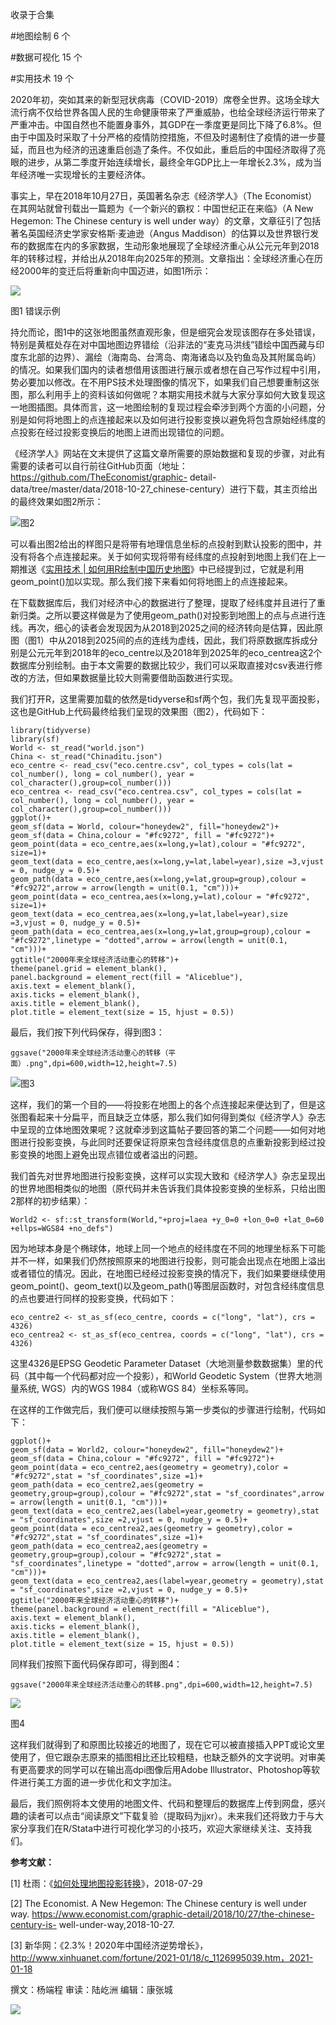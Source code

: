 

收录于合集

#地图绘制 6 个

#数据可视化 15 个

#实用技术 19 个

2020年初，突如其来的新型冠状病毒（COVID-2019）席卷全世界。这场全球大流行病不仅给世界各国人民的生命健康带来了严重威胁，也给全球经济运行带来了严重冲击。中国自然也不能置身事外，其GDP在一季度更是同比下降了6.8%。但由于中国及时采取了十分严格的疫情防控措施，不但及时遏制住了疫情的进一步蔓延，而且也为经济的迅速重启创造了条件。不仅如此，重启后的中国经济取得了亮眼的进步，从第二季度开始连续增长，最终全年GDP比上一年增长2.3%，成为当年经济唯一实现增长的主要经济体。

  

事实上，早在2018年10月27日，英国著名杂志《经济学人》（The Economist）在其网站就曾刊载出一篇题为《一个新兴的霸权：中国世纪正在来临》（A
New Hegemon: The Chinese century is well under
way）的文章，文章征引了包括著名英国经济史学家安格斯·麦迪逊（Angus
Maddison）的估算以及世界银行发布的数据库在内的多家数据，生动形象地展现了全球经济重心从公元元年到2018年的转移过程，并给出从2018年向2025年的预测。文章指出：全球经济重心在历经2000年的变迁后将重新向中国迈进，如图1所示：

![](/images/153/2.jpeg)

图1 错误示例

  

持允而论，图1中的这张地图虽然直观形象，但是细究会发现该图存在多处错误，特别是黄框处存在对中国地图边界错绘（沿非法的“麦克马洪线”错绘中国西藏与印度东北部的边界）、漏绘（海南岛、台湾岛、南海诸岛以及钓鱼岛及其附属岛屿）的情况。如果我们国内的读者想借用该图进行展示或者想在自己写作过程中引用，势必要加以修改。在不用PS技术处理图像的情况下，如果我们自己想要重制这张图，那么利用手上的资料该如何做呢？本期实用技术就与大家分享如何大致复现这一地图插图。具体而言，这一地图绘制的复现过程会牵涉到两个方面的小问题，分别是如何将地图上的点连接起来以及如何进行投影变换以避免将包含原始经纬度的点投影在经过投影变换后的地图上进而出现错位的问题。

  

《经济学人》网站在文末提供了这篇文章所需要的原始数据和复现的步骤，对此有需要的读者可以自行前往GitHub页面（地址：https://github.com/TheEconomist/graphic-
detail-data/tree/master/data/2018-10-27_chinese-century）进行下载，其主页给出的最终效果如图2所示：

![](/images/153/3.png)图2

  

可以看出图2给出的样图只是将带有地理信息坐标的点投射到默认投影的图中，并没有将各个点连接起来。关于如何实现将带有经纬度的点投射到地图上我们在上一期推送《[实用技术
|
如何用R绘制中国历史地图](http://mp.weixin.qq.com/s?__biz=MzI5ODY0MTQ1OA==&mid=2247489196&idx=1&sn=4d203b2c597506ce950f3f4556df285f&chksm=eca3e7f1dbd46ee7d4726fa934229b8fa4f911020ace2a9604fe1964754ec3d369d47f855b92&scene=21#wechat_redirect)》中已经提到过，它就是利用geom_point()加以实现。那么我们接下来看如何将地图上的点连接起来。

  

在下载数据库后，我们对经济中心的数据进行了整理，提取了经纬度并且进行了重新归类。之所以要这样做是为了使用geom_path()对投影到地图上的点与点进行连线。再次，细心的读者会发现因为从2018到2025之间的经济转向是估算，因此原图（图1）中从2018到2025间的点的连线为虚线，因此，我们将原数据库拆成分别是公元元年到2018年的eco_centre以及2018年到2025年的eco_centrea这2个数据库分别绘制。由于本文需要的数据比较少，我们可以采取直接对csv表进行修改的方法，但如果数据量比较大则需要借助函数进行实现。

  

我们打开R，这里需要加载的依然是tidyverse和sf两个包，我们先复现平面投影，这也是GitHub上代码最终给我们呈现的效果图（图2），代码如下：

    
    
    library(tidyverse)  
    library(sf)  
    World <- st_read("world.json")  
    China <- st_read("Chinaditu.json")  
    eco_centre <- read_csv("eco.centre.csv", col_types = cols(lat = col_number(), long = col_number(), year = col_character(),group=col_number()))  
    eco_centrea <- read_csv("eco.centrea.csv", col_types = cols(lat = col_number(), long = col_number(), year = col_character(),group=col_number()))  
    ggplot()+  
    geom_sf(data = World, colour="honeydew2", fill="honeydew2")+  
    geom_sf(data = China,colour = "#fc9272", fill = "#fc9272")+  
    geom_point(data = eco_centre,aes(x=long,y=lat),colour = "#fc9272", size=1)+  
    geom_text(data = eco_centre,aes(x=long,y=lat,label=year),size =3,vjust = 0, nudge_y = 0.5)+  
    geom_path(data = eco_centre,aes(x=long,y=lat,group=group),colour = "#fc9272",arrow = arrow(length = unit(0.1, "cm")))+  
    geom_point(data = eco_centrea,aes(x=long,y=lat),colour = "#fc9272", size=1)+  
    geom_text(data = eco_centrea,aes(x=long,y=lat,label=year),size =3,vjust = 0, nudge_y = 0.5)+  
    geom_path(data = eco_centrea,aes(x=long,y=lat,group=group),colour = "#fc9272",linetype = "dotted",arrow = arrow(length = unit(0.1, "cm")))+  
    ggtitle("2000年来全球经济活动重心的转移")+  
    theme(panel.grid = element_blank(),  
    panel.background = element_rect(fill = "Aliceblue"),  
    axis.text = element_blank(),  
    axis.ticks = element_blank(),  
    axis.title = element_blank(),  
    plot.title = element_text(size = 15, hjust = 0.5))

最后，我们按下列代码保存，得到图3：

    
    
    ggsave("2000年来全球经济活动重心的转移（平面）.png",dpi=600,width=12,height=7.5)

![](/images/153/4.png)图3

  

这样，我们的第一个目的——将投影在地图上的各个点连接起来便达到了，但是这张图看起来十分扁平，而且缺乏立体感，那么我们如何得到类似《经济学人》杂志中呈现的立体地图效果呢？这就牵涉到这篇帖子要回答的第二个问题——如何对地图进行投影变换，与此同时还要保证将原来包含经纬度信息的点重新投影到经过投影变换的地图上避免出现点错位或者溢出的问题。

  

我们首先对世界地图进行投影变换，这样可以实现大致和《经济学人》杂志呈现出的世界地图相类似的地图（原代码并未告诉我们具体投影变换的坐标系，只给出图2那样的初步结果）：

    
    
    World2 <- sf::st_transform(World,"+proj=laea +y_0=0 +lon_0=0 +lat_0=60 +ellps=WGS84 +no_defs")

因为地球本身是个椭球体，地球上同一个地点的经纬度在不同的地理坐标系下可能并不一样，如果我们仍然按照原来的地图进行投影，则可能会出现点在地图上溢出或者错位的情况。因此，在地图已经经过投影变换的情况下，我们如果要继续使用geom_point()、geom_text()以及geom_path()等图层函数时，对包含经纬度信息的点也要进行同样的投影变换，代码如下：

    
    
    eco_centre2 <- st_as_sf(eco_centre, coords = c("long", "lat"), crs = 4326)  
    eco_centrea2 <- st_as_sf(eco_centrea, coords = c("long", "lat"), crs = 4326)

这里4326是EPSG Geodetic Parameter Dataset（大地测量参数数据集）里的代码（其中每一个代码都对应一个投影），和World
Geodetic System（世界大地测量系统, WGS）内的WGS 1984（或称WGS 84）坐标系等同。

  

在这样的工作做完后，我们便可以继续按照与第一步类似的步骤进行绘制，代码如下：

    
    
    ggplot()+  
    geom_sf(data = World2, colour="honeydew2", fill="honeydew2")+  
    geom_sf(data = China,colour = "#fc9272", fill = "#fc9272")+  
    geom_point(data = eco_centre2,aes(geometry = geometry),color = "#fc9272",stat = "sf_coordinates",size =1)+  
    geom_path(data = eco_centre2,aes(geometry = geometry,group=group),colour = "#fc9272",stat = "sf_coordinates",arrow = arrow(length = unit(0.1, "cm")))+  
    geom_text(data = eco_centre2,aes(label=year,geometry = geometry),stat = "sf_coordinates",size =2,vjust = 0, nudge_y = 0.5)+  
    geom_point(data = eco_centrea2,aes(geometry = geometry),color = "#fc9272",stat = "sf_coordinates",size =1)+  
    geom_path(data = eco_centrea2,aes(geometry = geometry,group=group),colour = "#fc9272",stat = "sf_coordinates",linetype = "dotted",arrow = arrow(length = unit(0.1, "cm")))+  
    geom_text(data = eco_centrea2,aes(label=year,geometry = geometry),stat = "sf_coordinates",size =2,vjust = 0, nudge_y = 0.5)+  
    ggtitle("2000年来全球经济活动重心的转移")+  
    theme(panel.background = element_rect(fill = "Aliceblue"),  
    axis.text = element_blank(),  
    axis.ticks = element_blank(),  
    axis.title = element_blank(),  
    plot.title = element_text(size = 15, hjust = 0.5))

同样我们按照下面代码保存即可，得到图4：

    
    
    ggsave("2000年来全球经济活动重心的转移.png",dpi=600,width=12,height=7.5)

![](/images/153/5.png)

图4

  

这样我们就得到了和原图比较接近的地图了，现在它可以被直接插入PPT或论文里使用了，但它跟杂志原来的插图相比还比较粗糙，也缺乏额外的文字说明。对审美有更高要求的同学可以在输出高dpi图像后用Adobe
Illustrator、Photoshop等软件进行美工方面的进一步优化和文字加注。

  

最后，我们照例将本文使用的地图文件、代码和整理后的数据库上传到网盘，感兴趣的读者可以点击“阅读原文”下载复验（提取码为jjxr）。未来我们还将致力于与大家分享我们在R/Stata中进行可视化学习的小技巧，欢迎大家继续关注、支持我们。

  

 **参考文献：**

[1]
杜雨：《[如何处理地图投影转换](https://mp.weixin.qq.com/s?__biz=MzA3Njc0NzA0MA==&mid=2653192537&idx=1&sn=34e4546c3791472f08fdc72ae83d84c8&scene=21#wechat_redirect)》，2018-07-29

[2] The Economist. A New Hegemon: The Chinese century is well under way.
https://www.economist.com/graphic-detail/2018/10/27/the-chinese-century-is-
well-under-way,2018-10-27.

[3]
新华网：《2.3%！2020年中国经济逆势增长》，http://www.xinhuanet.com/fortune/2021-01/18/c_1126995039.htm，2021-01-18

  

撰文：杨端程 审读：陆屹洲 编辑：康张城

  

![](/images/153/6.jpeg)

  

